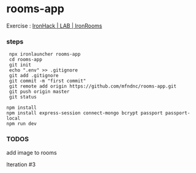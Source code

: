 # rooms-app

Exercise : [IronHack | LAB | IronRooms](https://github.com/ironhack-labs/lab-express-rooms-with-reviews 'GitHub IronRooms')

### steps

     npx ironlauncher rooms-app
     cd rooms-app
     git init
     echo ".env" >> .gitignore
     git add .gitignore
     git commit -m "first commit"
     git remote add origin https://github.com/mfndnc/rooms-app.git
     git push origin master
     git status

    npm install
    npm install express-session connect-mongo bcrypt passport passport-local
    npm run dev

### TODOS

 add image to rooms
 
 Iteration #3
